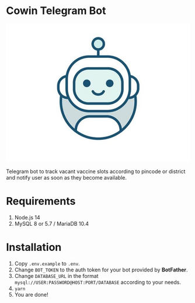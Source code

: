 # Cowin Telegram Bot

![Bot Logo](logo.jpg)

Telegram bot to track vacant vaccine slots according to pincode or district and notify user as soon as they become available.

# Requirements

1. Node.js 14
2. MySQL 8 or 5.7 / MariaDB 10.4

# Installation

1. Copy `.env.example` to `.env`.
2. Change `BOT_TOKEN` to the auth token for your bot provided by **BotFather**.
3. Change `DATABASE_URL` in the format ```mysql://USER:PASSWORD@HOST:PORT/DATABASE``` according to your needs.
4. ```yarn```
5. You are done!
